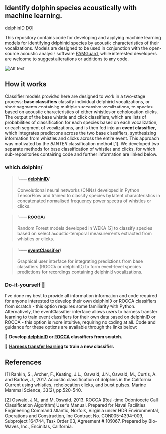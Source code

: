 ## Identify dolphin species acoustically with machine learning.
delphinID [DOI](https://zenodo.org/badge/DOI/10.5281/zenodo.14578299.svg)

This repository contains code for developing and applying machine learning models for identifying delphinid species by acoustic characteristics of their vocalizations. Models are designed to be used in conjunction with the open-source acoustic analysis software [PAMGuard](https://www.pamguard.org/), while interested developers are welcome to suggest alterations or additions to any code.

![Alt text](images/methods_simple_1.PNG)

## How it works
Classifier models provided here are designed to work in a two-stage process: **base classifiers** classify individual delphinid vocalizations, or short segments containing multiple successive vocalizations, to species based on acoustic characteristics of either whistles or echolocation clicks. The output of the base whistle and click classifiers, which are lists of probabilities of classification for each species based on each vocalization, or each segment of vocalizations, and is then fed into an **event classifier**, which integrates predictions across the two base classifiers, synthesizing information from whistles and clicks across the entire event. This approach was motivated by the *BANTER* classification method [1]. We developed two separate methods for base classification of whistles and clicks, for which sub-repositories containing code and further information are linked below.

### which.dolphin/

> #### └── [delphinID](https://github.com/tristankleyn/which.dolphin/tree/main/delphinID)/
> Convolutional neural networks (CNNs) developed in Python TensorFlow and trained to classify species by latent characteristics in concatenated normalised frequency power spectra of whistles or clicks. 

> #### └── [ROCCA](https://github.com/tristankleyn/which.dolphin/tree/main/rocca)/
> Random Forest models developed in WEKA [2] to classify species based on select acoustic-temporal measurements extracted from whistles or clicks.

> #### └── [eventClassifier](https://github.com/tristankleyn/which.dolphin/tree/main/eventClassifier)/
> Graphical user interface for integrating predictions from base classifiers (ROCCA or delphinID) to form event-level species predictions for recordings containing delphinid vocalizations.

### Do-it-yourself 🔧
I've done my best to provide all information information and code required for anyone interested to develop their own delphinID or ROCCA classifiers from scratch - this option requires some familiarity with Python. Alternatively, the eventClassifier interface allows users to harness transfer learning to train event classifiers for their own data based on delphinID or ROCCA - this option is more intuitive, requiring no coding at all. Code and guidance for these options are available through the links below:

🌱 **Develop [delphinID](delphinID/README.md#diy-train-a-delphinid-classifier-for-your-dataspecies) or [ROCCA](https://github.com/tristankleyn/which.dolphin/tree/main/rocca) classifiers from scratch.**

🧠 **[Harness transfer learning](eventClassifier/README.md#easy-transfer-learning-with-eventclassifier) to train a new classifier.**



## References
[1] Rankin, S., Archer, F., Keating, J.L., Oswald, J.N., Oswald, M., Curtis, A. and Barlow, J., 2017. Acoustic classification of dolphins in the California Current using whistles, echolocation clicks, and burst pulses. Marine Mammal Science, 33(2), pp.520-540.

[2] Oswald, J.N., and M. Oswald. 2013. ROCCA (Real-time Odontocete Call Classification Algorithm) User’s Manual. Prepared for Naval Facilities Engineering Command Atlantic, Norfolk, Virginia under HDR Environmental, Operations and Construction, Inc Contract No. CON005-4394-009, Subproject 164744, Task Order 03, Agreement # 105067. Prepared by Bio-Waves, Inc., Encinitas, California.
